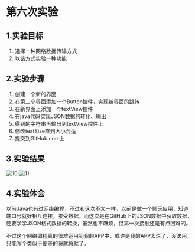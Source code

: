 # 第六次实验

## 1.实验目标

1. 选择一种网络数据传输方式
2. 以该方式实验一种功能

## 2.实验步骤

1. 创建一个新的界面
2. 在第二个界面添加一个Button控件，实现新界面的跳转
3. 在新界面上添加一个textView控件
4. 在java代码实现JSON数据的转化、输出
5. 得到的字符串再输出到textView控件上
6. 修改textSize直到大小合适
7. 提交到GitHub.com上

## 3.实验结果

 ![10](C:\android-labs-2018\soft1614080902402\10.png) ![11](C:\android-labs-2018\soft1614080902402\11.png)



## 4.实验体会

​	以前Java也有过网络编程，不过和这次不太一样，以前是做一个聊天应用，知道端口号就好相互连接，接受数据。而这次是在GitHub上的JSON数据中获取数据，还要学学JSON格式数据的转换，虽然也不麻烦，但第一次接触还是有点困难的。

​	不过这个网络编程真的很难运用到我的APP中，或许是我的APP太烂了，没法用，只能写个类似于便签的将就将就了。